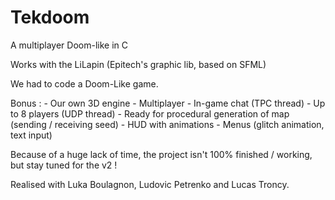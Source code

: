 # Tekdoom
A multiplayer Doom-like in C

Works with the LiLapin (Epitech's graphic lib, based on SFML)

We had to code a Doom-Like game.

Bonus :   - Our own 3D engine
          - Multiplayer
              - In-game chat (TPC thread)
              - Up to 8 players (UDP thread)
              - Ready for procedural generation of map (sending / receiving seed)
          - HUD with animations
          - Menus (glitch animation, text input)

Because of a huge lack of time, the project isn't 100% finished / working, but stay tuned for the v2 !

Realised with Luka Boulagnon, Ludovic Petrenko and Lucas Troncy.

